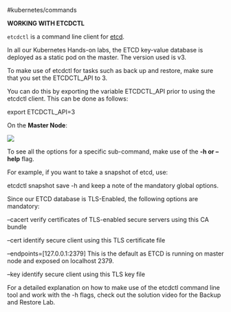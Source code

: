 #kubernetes/commands 

**WORKING WITH ETCDCTL**

`etcdctl` is a command line client for [etcd](https://github.com/coreos/etcd).

In all our Kubernetes Hands-on labs, the ETCD key-value database is deployed as a static pod on the master. The version used is v3.

To make use of etcdctl for tasks such as back up and restore, make sure that you set the ETCDCTL_API to 3.

You can do this by exporting the variable ETCDCTL_API prior to using the etcdctl client. This can be done as follows:

export ETCDCTL_API=3

On the  **Master Node**:

![](../_resources/561ec0746175bb6ba6448aed8dd198ac)

To see all the options for a specific sub-command, make use of the **-h or –help**  flag.

For example, if you want to take a snapshot of etcd, use:

etcdctl snapshot save -h  and keep a note of the mandatory global options.

Since our ETCD database is TLS-Enabled, the following options are mandatory:

–cacert verify certificates of TLS-enabled secure servers using this CA bundle

–cert identify secure client using this TLS certificate file

–endpoints=\[127.0.0.1:2379\]  This is the default as ETCD is running on master node and exposed on localhost 2379.

–key identify secure client using this TLS key file

For a detailed explanation on how to make use of the etcdctl command line tool and work with the -h flags, check out the solution video for the Backup and Restore Lab.